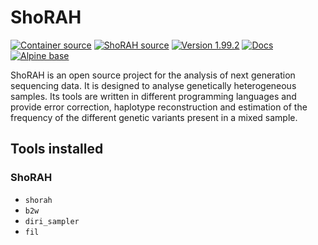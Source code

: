 # ShoRAH

[![Container source](https://img.shields.io/static/v1?label=Container%20Source&message=GitHub&color=lightgrey&logo=github&style=flat-square)](https://github.com/MillironX/singularity-builds/tree/master/shorah)
[![ShoRAH source](https://img.shields.io/static/v1?label=ShoRAH%20Source&message=GitHub&color=lightgrey&logo=github&style=flat-square)](https://github.com/cbg-ethz/shorah)
[![Version 1.99.2](https://img.shields.io/static/v1?label=Latest%20version&message=1.99.2&color=yellowgreen&logo=linuxcontainers&style=flat-square)](https://cloud.sylabs.io/library/millironx/default/shorah)
[![Docs](https://img.shields.io/static/v1?label=Docs&message=web&color=blue&style=flat-square)](https://github.com/cbg-ethz/shorah)
[![Alpine base](https://img.shields.io/static/v1?label=Base%20image&message=Alpine&color=0d597f&logo=alpinelinux&style=flat-square)](https://www.alpinelinux.org/)

ShoRAH is an open source project for the analysis of next generation sequencing data. It is designed to analyse genetically heterogeneous samples. Its tools are written in different programming languages and provide error correction, haplotype reconstruction and estimation of the frequency of the different genetic variants present in a mixed sample.

## Tools installed

### ShoRAH

- `shorah`
- `b2w`
- `diri_sampler`
- `fil`
